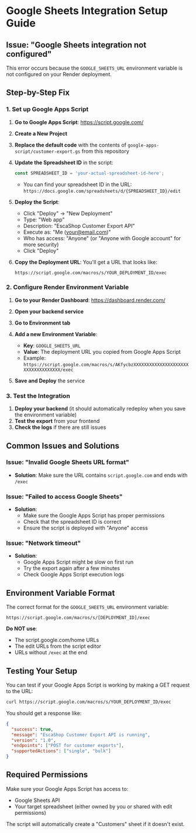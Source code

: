 # Google Sheets Integration Setup Guide

## Issue: "Google Sheets integration not configured"

This error occurs because the `GOOGLE_SHEETS_URL` environment variable is not configured on your Render deployment.

## Step-by-Step Fix

### 1. Set up Google Apps Script

1. **Go to Google Apps Script**: https://script.google.com/
2. **Create a New Project**
3. **Replace the default code** with the contents of `google-apps-script/customer-export.gs` from this repository
4. **Update the Spreadsheet ID** in the script:
   ```javascript
   const SPREADSHEET_ID = 'your-actual-spreadsheet-id-here';
   ```
   - You can find your spreadsheet ID in the URL: `https://docs.google.com/spreadsheets/d/{SPREADSHEET_ID}/edit`

5. **Deploy the Script**:
   - Click "Deploy" → "New Deployment"
   - Type: "Web app"
   - Description: "EscaShop Customer Export API"
   - Execute as: "Me (your@email.com)"
   - Who has access: "Anyone" (or "Anyone with Google account" for more security)
   - Click "Deploy"

6. **Copy the Deployment URL**: You'll get a URL that looks like:
   ```
   https://script.google.com/macros/s/YOUR_DEPLOYMENT_ID/exec
   ```

### 2. Configure Render Environment Variable

1. **Go to your Render Dashboard**: https://dashboard.render.com/
2. **Open your backend service**
3. **Go to Environment tab**
4. **Add a new Environment Variable**:
   - **Key**: `GOOGLE_SHEETS_URL`
   - **Value**: The deployment URL you copied from Google Apps Script
   - Example: `https://script.google.com/macros/s/AKfycbzXXXXXXXXXXXXXXXXXXXXXXXXXXXXXXXXXXX/exec`

5. **Save and Deploy** the service

### 3. Test the Integration

1. **Deploy your backend** (it should automatically redeploy when you save the environment variable)
2. **Test the export** from your frontend
3. **Check the logs** if there are still issues

## Common Issues and Solutions

### Issue: "Invalid Google Sheets URL format"
- **Solution**: Make sure the URL contains `script.google.com` and ends with `/exec`

### Issue: "Failed to access Google Sheets"
- **Solution**: 
  - Make sure the Google Apps Script has proper permissions
  - Check that the spreadsheet ID is correct
  - Ensure the script is deployed with "Anyone" access

### Issue: "Network timeout"
- **Solution**: 
  - Google Apps Script might be slow on first run
  - Try the export again after a few minutes
  - Check Google Apps Script execution logs

## Environment Variable Format

The correct format for the `GOOGLE_SHEETS_URL` environment variable:

```
https://script.google.com/macros/s/[DEPLOYMENT_ID]/exec
```

**Do NOT use**:
- The script.google.com/home URLs
- The edit URLs from the script editor
- URLs without `/exec` at the end

## Testing Your Setup

You can test if your Google Apps Script is working by making a GET request to the URL:

```bash
curl https://script.google.com/macros/s/YOUR_DEPLOYMENT_ID/exec
```

You should get a response like:
```json
{
  "success": true,
  "message": "EscaShop Customer Export API is running",
  "version": "1.0",
  "endpoints": ["POST for customer exports"],
  "supportedActions": ["single", "bulk"]
}
```

## Required Permissions

Make sure your Google Apps Script has access to:
- Google Sheets API
- Your target spreadsheet (either owned by you or shared with edit permissions)

The script will automatically create a "Customers" sheet if it doesn't exist.
